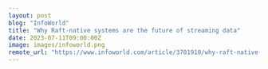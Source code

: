 ```yaml
---
layout: post
blog: "InfoWorld"
title: "Why Raft-native systems are the future of streaming data"
date: 2023-07-11T09:00:00Z
image: images/infoworld.png
remote_url: "https://www.infoworld.com/article/3701910/why-raft-native-systems-are-the-future-of-streaming-data.html#tk.rss_applicationdevelopment"
---
```


